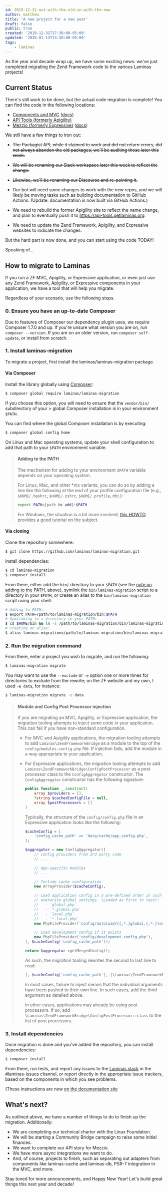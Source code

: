 ```yaml
---
id: 2019-12-31-out-with-the-old-in-with-the-new
author: matthew
title: 'A new project for a new year'
draft: false
public: true
created: '2019-12-31T17:30:00-05:00'
updated: '2020-01-13T13:30:00-05:00'
tags:
    - laminas
---
```


As the year and decade wrap up, we have some exciting news: we've just completed
migrating the Zend Framework code to the various Laminas projects!

<!--- EXTENDED -->

## Current Status

There's still work to be done, but the actual code migration is complete! You
can find the code in the following locations:

- [Components and MVC](https://github.com/laminas) ([docs](https://docs.laminas.dev))
- [API Tools (formerly Apigility)](https://github.com/laminas-api-tools)
- [Mezzio (formerly Expressive)](https://github.com/mezzio) ([docs](https://docs.mezzio.dev))

We still have a few things to iron out:

- <del>The Packagist API, while it claimed to work and did not return errors, did not
  always abandon the old packages; we'll be auditing those later this
  week.</del>

- <del>We will be renaming our Slack workspace later this week to reflect the
  change.</del>

- <del>Likewise, we'll be renaming our Discourse and re-pointing it.</del>

- Our bot will need some changes to work with the new repos, and we will likely
  be moving tasks such as building documentation to GitHub Actions. (Update:
  documentation is now built via GitHub Actions.)

- We need to rebuild the former Apigility site to reflect the name change, and
  plan to eventually push it to https://api-tools.getlaminas.org.

- We need to update the Zend Framework, Apigility, and Expressive websites to
  indicate the changes.

But the hard part is now done, and you can start using the code TODAY!

Speaking of...

## How to migrate to Laminas

If you run a ZF MVC, Apigility, or Expressive application, or even just use any
Zend Framework, Apigility, or Expressive components in your application, we have
a tool that will help you migrate.

Regardless of your scenario, use the following steps.

### 0. Ensure you have an up-to-date Composer

Due to features of Composer our dependency plugin uses, we require Composer
1.7.0 and up. If you're unsure what version you are on, run `composer --version`.
If you are on an older version, run `composer self-update`, or install from
scratch.

### 1. Install laminas-migration

To migrate a project, first install the laminas/laminas-migration package.

#### Via Composer

Install the library globally using [Composer](https://getcomposer.org):

```bash
$ composer global require laminas/laminas-migration
```

If you choose this option, you will need to ensure that the `vendor/bin/`
subdirectory of your > global Composer installation is in your environment
`$PATH`.

You can find where the global Composer installation is by executing:

```bash
$ composer global config home
```

On Linux and Mac operating systems, update your shell configuration to add
that path to your `$PATH` environment variable.

> #### Adding to the PATH
>
> The mechanism for adding to your environment `$PATH` variable depends on your
> operating system.
>
> For Linux, Mac, and other *nix variants, you can do so by adding a line like
> the following at the end of your profile configuration file (e.g., `$HOME/.bashrc`,
> `$HOME/.zshrc`, `$HOME/.profile`, etc.):
>
> ```bash
> export PATH={path to add}:$PATH
> ```
>
> For Windows, the situation is a bit more involved; [this HOWTO](https://www.architectryan.com/2018/03/17/add-to-the-path-on-windows-10/)
> provides a good tutorial on the subject.

#### Via cloning

Clone the repository somewhere:

```bash
$ git clone https://github.com/laminas/laminas-migration.git
```

Install dependencies:

```bash
$ cd laminas-migration
$ composer install
```

From there, either add the `bin/` directory to your `$PATH` (see the [note on
adding to the PATH](#adding-to-the-path), above), symlink the
`bin/laminas-migration` script to a directory in your `$PATH`, or create an
alias to the `bin/laminas-migration` script using your shell:

```bash
# Adding to PATH:
$ export PATH=/path/to/laminas-migration/bin:$PATH
# Symlinking to a directory in your PATH:
$ cd $HOME/bin && ln -s /path/to/laminas-migration/bin/laminas-migration .
# creating an alias:
$ alias laminas-migration=/path/to/laminas-migration/bin/laminas-migration
```

### 2. Run the migration command

From there, enter a project you wish to migrate, and run the following:

```bash
$ laminas-migration migrate
```

You may want to use the `--exclude` or `-e` option one or more times for
directories to exclude from the rewrite; on the ZF website and my own, I used
`-e data`, for instance:

```bash
$ laminas-migration migrate -e data
```

> #### Module and Config Post Processor injection
>
> If you are migrating an MVC, Apigility, or Expressive application, the
> migration tooling attempts to inject some code in your application. This can
> fail if you have non-standard configuration.
>
> - For MVC and Apigility applications, the migration tooling attempts to add
>   `Laminas\ZendFrameworkBridge` as a module to the top of the
>   `config/modules.config.php` file. If injection fails, add the module in a way
>   appropriate to your application.
>
> - For Expressive applications, the migration tooling attempts to add
>   `Laminas\ZendFrameworkBridge\ConfigPostProcessor` as a post processor class
>   to the `ConfigAggregator` constructor. The `ConfigAggregator` constructor
>   has the following signature:
>
>   ```php
>   public function __construct(
>       array $providers = [],
>       ?string $cachedConfigFile = null,
>       array $postProcessors = []
>   )
>   ```
>
>   Typically, the structure of the `config/config.php` file in an Expressive
>   application looks like the following:
>
>   ```php
>   $cacheConfig = [
>       'config_cache_path' => 'data/cache/app_config.php',
>   ];
>
>   $aggregator = new ConfigAggregator([
>       // config providers from 3rd party code
>       // ...
>
>       // App-specific modules
>       // ...
>
>       // Include cache configuration
>       new ArrayProvider($cacheConfig),
>
>       // Load application config in a pre-defined order in such a way that local settings
>       // overwrite global settings. (Loaded as first to last):
>       //   - `global.php`
>       //   - `*.global.php`
>       //   - `local.php`
>       //   - `*.local.php`
>       new PhpFileProvider('config/autoload/{{,*.}global,{,*.}local}.php'),
>
>       // Load development config if it exists
>       new PhpFileProvider('config/development.config.php'),
>   ], $cacheConfig['config_cache_path']);
>
>   return $aggregator->getMergedConfig();
>   ```
>
>   As such, the migration tooling rewrites the second to last line to read:
>
>   ```php
>   ], $cacheConfig['config_cache_path'], [\Laminas\ZendFrameworkBridge\ConfigPostProcessor::class]);
>   ```
>
>   In most cases, failure to inject means that the individual arguments have
>   been pushed to their own line. In such cases, add the third argument as
>   detailed above.
>
>   In other cases, applications may already be using post processors. If so,
>   add `\Laminas\ZendFrameworkBridge\ConfigPostProcessor::class` to the list of
>   post processors.

### 3. Install dependencies

Once migration is done and you've added the repository, you can install
dependencies:

```bash
$ composer install
```

From there, run tests, and report any issues to the [Laminas
slack](https://laminas.dev/chat) in the #laminas-issues
channel, or report directly in the appropriate issue trackers, based on the
components in which you see problems.

(These instructions are now [on the documentation
site](https://docs.laminas.dev/migration/)

## What's next?

As outlined above, we have a number of things to do to finish up the migration.
Additionally:

- We are completing our technical charter with the Linux Foundation.
- We will be starting a Community Bridge campaign to raise some initial
  finances.
- We want to complete our API story for Mezzio.
- We have more async integrations we want to do.
- And, of course, projects to finish, such as separating out adapters from
  components like laminas-cache and laminas-db, PSR-7 integration in the MVC,
  and more.

Stay tuned for more announcements, and Happy New Year! Let's build great things
this next year and decade!
